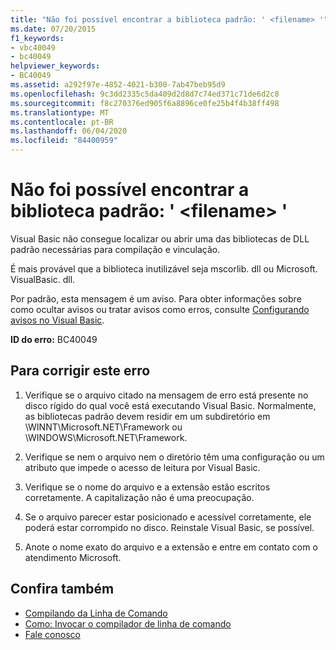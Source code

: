 ```yaml
---
title: "Não foi possível encontrar a biblioteca padrão: ' <filename> '"
ms.date: 07/20/2015
f1_keywords:
- vbc40049
- bc40049
helpviewer_keywords:
- BC40049
ms.assetid: a292f97e-4852-4021-b300-7ab47beb95d9
ms.openlocfilehash: 9c3dd2335c5da409d2d8d7c74ed371c71de6d2c8
ms.sourcegitcommit: f8c270376ed905f6a8896ce0fe25b4f4b38ff498
ms.translationtype: MT
ms.contentlocale: pt-BR
ms.lasthandoff: 06/04/2020
ms.locfileid: "84400959"
---
```

# <a name="could-not-find-standard-library-filename"></a>Não foi possível encontrar a biblioteca padrão: ' \<filename> '
Visual Basic não consegue localizar ou abrir uma das bibliotecas de DLL padrão necessárias para compilação e vinculação.  
  
 É mais provável que a biblioteca inutilizável seja mscorlib. dll ou Microsoft. VisualBasic. dll.  
  
 Por padrão, esta mensagem é um aviso. Para obter informações sobre como ocultar avisos ou tratar avisos como erros, consulte [Configurando avisos no Visual Basic](/visualstudio/ide/configuring-warnings-in-visual-basic).  
  
 **ID do erro:** BC40049  
  
## <a name="to-correct-this-error"></a>Para corrigir este erro  
  
1. Verifique se o arquivo citado na mensagem de erro está presente no disco rígido do qual você está executando Visual Basic. Normalmente, as bibliotecas padrão devem residir em um subdiretório em \WINNT\Microsoft.NET\Framework ou \WINDOWS\Microsoft.NET\Framework.  
  
2. Verifique se nem o arquivo nem o diretório têm uma configuração ou um atributo que impede o acesso de leitura por Visual Basic.  
  
3. Verifique se o nome do arquivo e a extensão estão escritos corretamente. A capitalização não é uma preocupação.  
  
4. Se o arquivo parecer estar posicionado e acessível corretamente, ele poderá estar corrompido no disco. Reinstale Visual Basic, se possível.  
  
5. Anote o nome exato do arquivo e a extensão e entre em contato com o atendimento Microsoft.  
  
## <a name="see-also"></a>Confira também

- [Compilando da Linha de Comando](../reference/command-line-compiler/building-from-the-command-line.md)
- [Como: Invocar o compilador de linha de comando](../reference/command-line-compiler/how-to-invoke-the-command-line-compiler.md)
- [Fale conosco](/visualstudio/ide/feedback-options)
